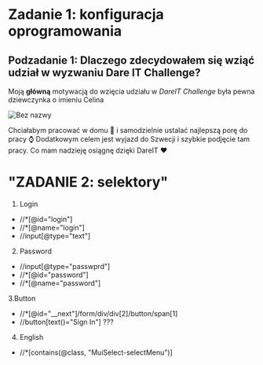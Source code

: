 # Zadanie 1: konfiguracja oprogramowania
## Podzadanie 1: Dlaczego zdecydowałem się wziąć udział w wyzwaniu Dare IT Challenge?
Moją **główną** motywacją do wzięcia udziału w *DareIT Challenge* była pewna dziewczynka o imieniu Celina 

![Bez nazwy](https://user-images.githubusercontent.com/38132455/229228234-a3c481b8-aacd-4d13-8356-3f2449815c87.jpg)

Chciałabym pracować w domu 🏡 i samodzielnie ustalać najlepszą porę do pracy ⌚
Dodatkowym celem jest wyjazd do Szwecji i szybkie podjęcie tam pracy. Co mam nadzieję osiągnę dzięki DareIT ❤️

# "ZADANIE 2: selektory"
1. Login
* //*[@id="login"]
* //*[@name="login"]
* //input[@type="text"]

2. Password
* //input[@type="passwprd"]
* //*[@id="password"]
* //*[@name="password"]

3.Button
* //*[@id="__next"]/form/div/div[2]/button/span[1]
* //button[text()="Sign In"] ???

4. English
* //*[contains(@class, "MuiSelect-selectMenu")]
